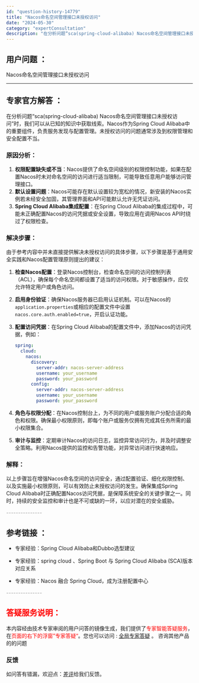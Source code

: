 ```yaml
---
id: "question-history-14779"
title: "Nacos命名空间管理接口未授权访问"
date: "2024-05-30"
category: "expertConsultation"
description: "在分析问题“sca(spring-cloud-alibaba) Nacos命名空间管理接口未授权访问”时，我们可以从已知的知识中获取线索。Nacos作为Spring Cloud Alibaba中的重要组件，负责服务发现与配置管理。未授权访问的问题通常涉及到权限管理和安全配置不当。### 原因分析：1"
---
```


## 用户问题 ： 
 Nacos命名空间管理接口未授权访问  

---------------
## 专家官方解答 ：

在分析问题“sca(spring-cloud-alibaba) Nacos命名空间管理接口未授权访问”时，我们可以从已知的知识中获取线索。Nacos作为Spring Cloud Alibaba中的重要组件，负责服务发现与配置管理。未授权访问的问题通常涉及到权限管理和安全配置不当。

### 原因分析：
1. **权限配置缺失或不当**：Nacos提供了命名空间级别的权限控制功能，如果在配置Nacos时未对命名空间的访问进行适当限制，可能导致任意用户能够访问管理接口。
2. **默认设置问题**：Nacos可能存在默认设置较为宽松的情况，新安装的Nacos实例若未经安全加固，其管理界面和API可能默认允许无凭证访问。
3. **Spring Cloud Alibaba集成配置**：在Spring Cloud Alibaba的集成过程中，可能未正确配置Nacos的访问凭据或安全设置，导致应用在调用Nacos API时绕过了权限检查。

### 解决步骤：
由于参考内容中并未直接提供解决未授权访问的具体步骤，以下步骤是基于通用安全实践和Nacos配置管理原则提出的建议：

1. **检查Nacos配置**：登录Nacos控制台，检查命名空间的访问控制列表（ACL），确保每个命名空间都设置了适当的访问权限。对于敏感操作，应仅允许特定用户或角色访问。

2. **启用身份验证**：确保Nacos服务器已启用认证机制。可以在Nacos的`application.properties`或相应的配置文件中设置`nacos.core.auth.enabled=true`，开启认证功能。

3. **配置访问凭据**：在Spring Cloud Alibaba的配置文件中，添加Nacos的访问凭据，例如：
   ```yaml
   spring:
     cloud:
       nacos:
         discovery:
           server-addr: nacos-server-address
           username: your_username
           password: your_password
         config:
           server-addr: nacos-server-address
           username: your_username
           password: your_password
   ```
   
4. **角色与权限分配**：在Nacos控制台上，为不同的用户或服务账户分配合适的角色和权限。确保最小权限原则，即每个账户或服务仅拥有完成其任务所需的最小权限集合。

5. **审计与监控**：定期审计Nacos的访问日志，监控异常访问行为，并及时调整安全策略。利用Nacos提供的监控和告警功能，对异常访问进行快速响应。

### 解释：
以上步骤旨在增强Nacos命名空间的访问安全，通过配置验证、细化权限控制、以及实施最小权限原则，可以有效防止未授权访问的发生。确保集成Spring Cloud Alibaba时正确配置Nacos访问凭据，是保障系统安全的关键步骤之一。同时，持续的安全监控和审计也是不可或缺的一环，以应对潜在的安全威胁。


<font color="#949494">---------------</font> 


## 参考链接 ：

* 专家经验：Spring Cloud Alibaba和Dubbo选型建议 
 
 * 专家经验：spring cloud 、Spring Boot 与 Spring Cloud Alibaba (SCA)版本对应关系 
 
 * 专家经验：Nacos 融合 Spring Cloud，成为注册配置中心 


 <font color="#949494">---------------</font> 
 


## <font color="#FF0000">答疑服务说明：</font> 

本内容经由技术专家审阅的用户问答的镜像生成，我们提供了<font color="#FF0000">专家智能答疑服务</font>，在<font color="#FF0000">页面的右下的浮窗”专家答疑“</font>。您也可以访问 : [全局专家答疑](https://answer.opensource.alibaba.com/docs/intro) 。 咨询其他产品的的问题

### 反馈
如问答有错漏，欢迎点：[差评](https://ai.nacos.io/user/feedbackByEnhancerGradePOJOID?enhancerGradePOJOId=14798)给我们反馈。

